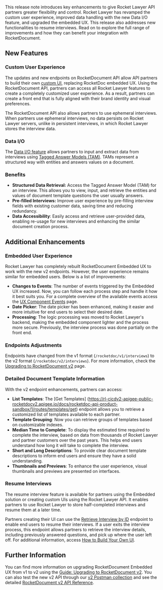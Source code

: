 This release note introduces key enhancements to give Rocket Lawyer API partners greater flexibility and control. Rocket Lawyer has revamped the custom user experience, improved data handling with the new Data I/O feature, and upgraded the embedded UX. This release also addresses new functionalities to resume interviews. Read on to explore the full range of improvements and how they can benefit your integration with RocketDocument.

## New Features

### Custom User Experience

The updates and new endpoints on RocketDocument API allow API partners to build their own [custom UI](/rocket-document-v2-build-your-own-ui), replacing RocketDoc embedded UX. Using the RocketDocument API, partners can access all Rocket Lawyer features to create a completely customized user experience. As a result, partners can create a front end that is fully aligned with their brand identity and visual preferences. 

The RocketDocument API also allows partners to use ephemeral interviews. When partners use ephemeral interviews, no data persists on Rocket Lawyer servers, unlike in persistent interviews, in which Rocket Lawyer stores the interview data. 

### Data I/O

The [Data I/O feature](/rocket-document-v2-data-i/on) allows partners to input and extract data from interviews using [Tagged Answer Models (TAM)](/glossary). TAMs represent a structured way with entities and answers values on a document.  

### Benefits

- **Structured Data Retrieval:** Access the Tagged Answer Model (TAM) for an interview. This allows you to view, input, and retrieve the entities and values of document template questions the user usually answers.
- **Pre-filled Interviews:** Improve user experience by pre-filling interview fields with existing customer data, saving time and reducing redundancy.
- **Data Accessibility**: Easily access and retrieve user-provided data, enabling re-usage for new interviews and enhancing the similar document creation process.

## Additional Enhancements

### Embedded User Experience
Rocket Lawyer has completely rebuilt RocketDocument Embedded UX to work with the new v2 endpoints. However, the user experience remains similar for embedded users. Below is a list of improvements: 

- **Changes to Events**: The number of events triggered by the Embedded UX increased. Now, you can follow each process step and handle it how it best suits you. For a complete overview of the available events access the [UX Component Events](pages/ux-component-events) page.
- **Date Picker**: The date picker has been enhanced, making it easier and more intuitive for end users to select their desired date.
- **Processing**: The logic processing was moved to Rocket Lawyer's backend, making the embedded component lighter and the process more secure. Previously, the interview process was done partially on the front end.
  
### Endpoints Adjustments

Endpoints have changed from the v1 format (`/rocketdoc/v1/interviews`) to the v2 format (`/rocketdoc/v2/interviews`). For more information, check the [Upgrading to RocketDocument v2](pages/upgrading_to_rocketdocument_v2) page.

### Detailed Document Template Information
With the v2 endpoint enhancements, partners can access:

- **List Templates**: The [Get Templates] (https://rl-cicdv2-apigee-public-rocketdocv2.apigee.io/docs/rocketdoc-api-product-sandbox/1/routes/templates/get) endpoint allows you to retrieve a customized list of templates available to each partner. 
- **Template Grouping**: Now you can retrieve groups of templates based on customizable indexes. 
- **Median Time to Complete**: To display the estimated time required to complete the interview, based on data from thousands of Rocket Lawyer and partner customers over the past years. This helps end users understand how long it will take to complete the interview.
- **Short and Long Descriptions**: To provide clear document template descriptions to inform end users and ensure they have a solid understanding.
- **Thumbnails and Previews**: To enhance the user experience, visual thumbnails and previews are presented on interfaces.

### Resume Interviews
The resume interview feature is available for partners using the Embedded solution or creating custom UIs using the Rocket Lawyer API. It enables partners to use Rocket Lawyer to store half-completed interviews and resume them at a later time.  

Partners creating their UI can use the [Retrieve Interview by ID](link) endpoint to enable end users to resume their interviews. If a user exits the interview process, this endpoint allows partners to retrieve the interview details, including previously answered questions, and pick up where the user left off. For additional information, access [How to Build Your Own UI](/rocket-document-v2-build-your-own-ui).

## Further Information

You can find more information on upgrading RocketDocument Embedded UX from v1 to v2 using the [Guide: Upgrading to RocketDocument v2](/upgrading_to_rocketdocument_v2). You can also test the new v2 API through our [v2 Postman collection](link) and see the detailed [RocketDocument v2 API Reference](/docs/rocketdoc-api-product-sandbox/1/overview).
